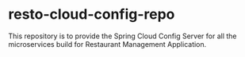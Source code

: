 # resto-cloud-config-repo
This repository is to provide the Spring Cloud Config Server for all the microservices build for Restaurant Management Application.
